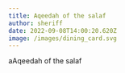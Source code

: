```yaml
---
title: Aqeedah of the salaf
author: sheriff
date: 2022-09-08T14:00:20.620Z
image: /images/dining_card.svg
---
```

aAqeedah of the salaf